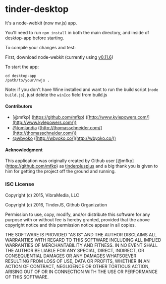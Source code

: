 tinder-desktop
========

It's a node-webkit (now nw.js) app.

You'll need to run `npm install` in both the main directory, and inside of desktop-app before starting.

To compile your changes and test:

First, download node-webkit (currently using [v0.11.6](https://github.com/nwjs/nw.js/wiki/Downloads-of-old-versions#v0116-jan-21-2015))

To start the app:

```
cd desktop-app
/path/to/your/nwjs .
```

Note: if you don't have Wine installed and want to run the build script (`node build.js`), just delete the `winIco` field from build.js

#### Contributors ####

- [@mfkp] (https://github.com/mfkp) ([http://www.kylepowers.com/](http://www.kylepowers.com/))
- [@tomlandia](https://github.com/tomlandia) ([http://thomasschneider.com/](http://thomasschneider.com/))
- [@wbyoko](https://github.com/wbyoko) ([http://wbyoko.co/](http://wbyoko.co/))

#### Acknowledgment ####

This application was originally created by Github user [@mfkp] (https://github.com/mfkp) as [tinderplusplus](https://github.com/mfkp/tinderplusplus) and a big thank you is given to him for getting the project off the ground and running.

### ISC License ###

Copyright (c) 2015, VibraMedia, LLC

Copyright (c) 2016, TinderJS, Github Organization

Permission to use, copy, modify, and/or distribute this software for any purpose with or without fee is hereby granted, provided that the above copyright notice and this permission notice appear in all copies.

THE SOFTWARE IS PROVIDED "AS IS" AND THE AUTHOR DISCLAIMS ALL WARRANTIES WITH REGARD TO THIS SOFTWARE INCLUDING ALL IMPLIED WARRANTIES OF MERCHANTABILITY AND FITNESS. IN NO EVENT SHALL THE AUTHOR BE LIABLE FOR ANY SPECIAL, DIRECT, INDIRECT, OR CONSEQUENTIAL DAMAGES OR ANY DAMAGES WHATSOEVER RESULTING FROM LOSS OF USE, DATA OR PROFITS, WHETHER IN AN ACTION OF CONTRACT, NEGLIGENCE OR OTHER TORTIOUS ACTION, ARISING OUT OF OR IN CONNECTION WITH THE USE OR PERFORMANCE OF THIS SOFTWARE.
